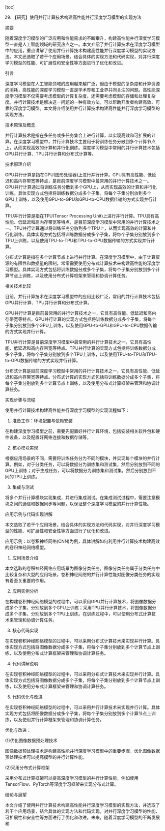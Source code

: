 
[toc]                    
                
                
29. 【研究】使用并行计算技术构建高性能并行深度学习模型的实现方法

摘要

随着深度学习模型的广泛应用和性能需求的不断攀升，构建高性能并行深度学习模型一直是人工智能领域的研究热点之一。本文介绍了并行计算技术在深度学习模型中的应用，重点讲解了使用并行计算技术构建高性能并行深度学习模型的实现方法。本文还选取了若干个应用场景，结合具体的实现方法和代码实现，对并行深度学习模型的性能、可扩展性和安全性等方面进行了优化和改进。

引言

深度学习模型在人工智能领域的应用越来越广泛，但由于模型的复杂度和计算资源的消耗，高性能的深度学习模型一直是学术界和工业界共同关注的问题。高性能深度学习模型不仅需要考虑模型的计算复杂度，还需要考虑模型的存储和处理复杂度。并行计算技术是解决这一问题的一种有效方法，可以帮助开发者构建高效、可靠的深度学习模型。本文将介绍使用并行计算技术构建高性能并行深度学习模型的实现方法。

技术原理及概念

并行计算技术是指在多任务或多任务集合上进行计算，以实现高效和可扩展的计算。在深度学习模型中，并行计算技术主要用于将训练任务分散到多个计算节点上，从而实现高效的计算和并行化训练。深度学习模型中常用的并行计算技术包括GPU并行计算、TPU并行计算和分布式计算等。

技术原理介绍

GPU并行计算是指在GPU(图形处理器)上进行并行计算。GPU具有高性能、低延迟和高内存带宽等特点，是目前深度学习模型中最常用的并行计算技术之一。GPU并行计算通过将训练任务分散到多个GPU上，从而实现高效的计算和并行化训练。具体实现方式包括将训练数据分成多个子集，将每个子集分别放到多个GPU上训练，以及使用GPU-to-GPU和GPU-to-CPU数据传输的方式实现并行计算。

TPU并行计算是指在TPU(Tensor Processing Unit)上进行并行计算。TPU具有高性能、低延迟和高内存带宽等特点，是目前深度学习模型中常用的并行计算技术之一。TPU并行计算通过将训练任务分散到多个TPU上，从而实现高效的计算和并行化训练。具体实现方式包括将训练数据分成多个子集，将每个子集分别放到多个TPU上训练，以及使用TPU-to-TPU和TPU-to-GPU数据传输的方式实现并行计算。

分布式计算是指在多个计算节点上进行并行计算。在深度学习模型中，由于计算资源的有限性和数据量的限制，常常需要使用分布式计算技术来构建高性能的深度学习模型。具体实现方式包括将训练数据分成多个子集，将每个子集分别放到多个计算节点上训练，以及使用分布式计算框架来管理和协调计算任务。

相关技术比较

目前，并行计算技术在深度学习模型中的应用比较广泛，常用的并行计算技术包括GPU并行计算、TPU并行计算和分布式计算。

GPU并行计算是目前最常用的并行计算技术之一，它具有高性能、低延迟和高内存带宽等特点。GPU并行计算的实现方式包括将训练数据分成多个子集，将每个子集分别放到多个GPU上训练，以及使用GPU-to-GPU和GPU-to-CPU数据传输的方式实现并行计算。

TPU并行计算是目前深度学习模型中最常用的并行计算技术之一，它具有高性能、低延迟和高内存带宽等特点。TPU并行计算的实现方式包括将训练数据分成多个子集，将每个子集分别放到多个TPU上训练，以及使用TPU-to-TPU和TPU-to-GPU数据传输的方式实现并行计算。

分布式计算是目前深度学习模型中常用的并行计算技术之一，它具有高性能、低延迟和高内存带宽等特点。分布式计算的实现方式包括将训练数据分成多个子集，将每个子集分别放到多个计算节点上训练，以及使用分布式计算框架来管理和协调计算任务。

实现步骤与流程

使用并行计算技术构建高性能并行深度学习模型的实现流程如下：

1. 准备工作：环境配置与依赖安装

在构建深度学习模型之前，需要先配置好并行计算环境，包括安装相关软件包和硬件设备，以及配置好网络连接和数据存储等。

2. 核心模块实现

根据应用场景的不同，需要将训练任务分为不同的模块，并实现每个模块的并行计算。例如，对于分类任务，可以将数据分为训练集和测试集，然后分别放到不同的GPU上训练；对于生成任务，可以将数据分为训练集和测试集，然后分别放到不同的TPU上训练。

3. 集成与测试

将多个并行计算模块实现集成，并进行集成测试。在集成测试过程中，需要注意模块之间的通信和数据同步等问题，以保证整个深度学习模型的并行计算性能。

应用示例与代码实现讲解

本文选取了若干个应用场景，结合具体的实现方法和代码实现，对并行深度学习模型的性能、可扩展性和安全性等方面进行了优化和改进。

应用示例：以卷积神经网络(CNN)为例，具体讲解如何利用并行计算技术构建高效的卷积神经网络模型。

1. 应用场景介绍

本文选取的卷积神经网络应用场景为图像分类任务，图像分类任务属于分类任务中比较复杂和大型的应用场景，卷积神经网络的并行计算性能对图像分类任务的实现有着至关重要的作用。

2. 应用实例分析

在构建卷积神经网络模型的过程中，可以采用GPU并行计算技术，将图像数据分成多个子集，分别放到多个GPU上训练；采用TPU并行计算技术，将图像数据分成多个子集，分别放到多个TPU上训练。在训练过程中，可以使用分布式计算技术来管理和协调计算任务。

3. 核心代码实现

在实现卷积神经网络模型的过程中，可以采用分布式计算技术来实现并行计算。具体实现方式包括将图像数据分成多个子集，将每个子集分别放到多个计算节点上训练，以及使用分布式计算框架来管理和协调计算任务。

4. 代码讲解说明

在实现卷积神经网络模型的过程中，可以采用分布式计算技术来实现并行计算。具体实现方式包括将图像数据分成多个子集，将每个子集分别放到多个计算节点上训练，以及使用分布式计算框架来管理和协调计算任务。

5. 代码优化与改进

在实现卷积神经网络模型的过程中，可以采用并行计算技术来实现并行计算。具体实现方式包括将图像数据分成多个子集，将每个子集分别放到多个计算节点上训练，以及使用并行计算框架来管理和协调计算任务。

优化与改进：

(1)优化图像数据预处理技术

图像数据预处理技术是构建高性能并行深度学习模型中的重要步骤，优化图像数据预处理技术可以提高模型的并行计算性能。

(2)采用分布式计算框架

采用分布式计算框架可以提高深度学习模型的并行计算性能，例如使用TensorFlow、PyTorch等深度学习框架来实现分布式计算。

结论与展望

本文介绍了使用并行计算技术构建高性能并行深度学习模型的实现方法，并选取了若干个应用场景，结合具体的实现方法和代码实现，对并行深度学习模型的性能、可扩展性和安全性等方面进行了优化和改进。未来，随着深度学习模型的不断发展和

